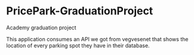 # PricePark-GraduationProject
Academy graduation project


This application consumes an API we got from vegvesenet that shows the location of every parking spot they have in their database. 
